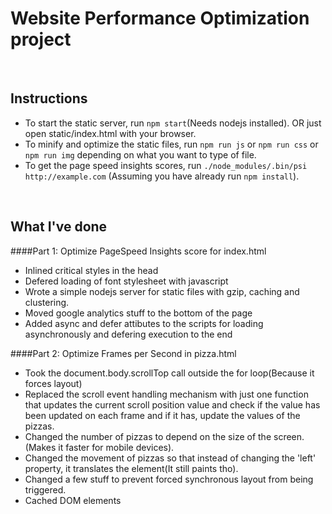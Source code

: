 # Website Performance Optimization project

<br />

## Instructions

 * To start the static server, run ```npm start```(Needs nodejs installed). OR just open static/index.html with your browser.
 * To minify and optimize the static files, run ```npm run js``` or ```npm run css``` or ```npm run img``` depending on what you want to type of file.
 * To get the page speed insights scores, run ```./node_modules/.bin/psi http://example.com``` (Assuming you have already run ```npm install```).

<br />

## What I've done

####Part 1: Optimize PageSpeed Insights score for index.html

 * Inlined critical styles in the head
 * Defered loading of font stylesheet with javascript
 * Wrote a simple nodejs server for static files with gzip, caching and clustering.
 * Moved google analytics stuff to the bottom of the page
 * Added async and defer attibutes to the scripts for loading asynchronously and defering execution to the end



####Part 2: Optimize Frames per Second in pizza.html

 * Took the document.body.scrollTop call outside the for loop(Because it forces layout)
 * Replaced the scroll event handling mechanism with just one function that updates the current scroll position value and check if the value has been updated on each frame and if it has, update the values of the pizzas.
 * Changed the number of pizzas to depend on the size of the screen.(Makes it faster for mobile devices).
 * Changed the movement of pizzas so that instead of changing the 'left' property, it translates the element(It still paints tho).
 * Changed a few stuff to prevent forced synchronous layout from being triggered.
 * Cached DOM elements
